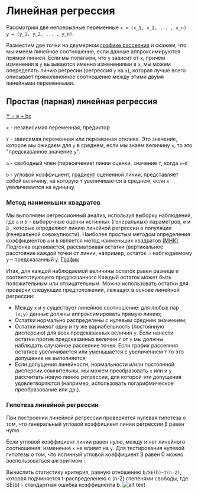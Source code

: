 # Линейная регрессия

Рассмотрим две непрерывные переменные ``` x = (x_1, x_2, ... , x_n)  y = (y_1, y_2, ... , y_n) ```.

Разместим две точки на двумерном [графике рассеяния](https://ru.wikipedia.org/wiki/%D0%94%D0%B8%D0%B0%D0%B3%D1%80%D0%B0%D0%BC%D0%BC%D0%B0_%D1%80%D0%B0%D1%81%D1%81%D0%B5%D1%8F%D0%BD%D0%B8%D1%8F)
 и скажем, что мы имеем линейное соотношение, если данные аппроксимируются прямой линией. Если мы полагаем, что ```y``` зависит от ```x```, причем изменения в ```y``` вызываются именно изменениями в ```x```, мы можем опеределять линию регресии (регрессия ```y``` на ```x```), которая лучше всего описывает прямолинейное соотношение между этими двумя линейными переменными. 
 
 ## Простая (парная) линейная регрессия
 
 [Y = a + bx](http://statistica.ru/upload/medialibrary/teoria-lineinoi-regressii/ris1.PNG)
 
 
 ```x``` - независимая переменная, предиктор
 
 
 ```Y``` - зависимая переменная или переменная отклика. Это значение, которое мы ожидаем для ```y``` в среднем, если мы знаем величину ```x```, то это "предсказанное значение ```y```".
 
 
 ```a``` - свободный член (пересечение) линии оценки, значение ```Y```, когда ```x=0```
 
 
 ```b``` - угловой коэффициент, [градиент](http://matica.org.ua/metodichki-i-knigi-po-matematike/metody-optimizatcii-nekrasova-m-g/5-6-proizvodnaia-po-napravleniiu-gradient-linii-urovnia-funktcii) оцененной линии, представляет собой величину, на которую ```Y``` увеличивается в среднем, если ```x``` увеличивается на единицу.
 
 
 ### Метод наименьших квадратов 

Мы выполняем регрессионный анализ, используя выборку наблюдений, где ```a``` и ```b``` – выборочные оценки истинных (генеральных) параметров, ```α``` и ```β``` , которые определяют линию линейной регрессии в популяции (генеральной совокупности).
Наиболее простым методом определения коэффициентов ```a``` и ```b``` является метод наименьших квадратов [(МНК)](https://ru.wikipedia.org/wiki/%D0%9C%D0%B5%D1%82%D0%BE%D0%B4_%D0%BD%D0%B0%D0%B8%D0%BC%D0%B5%D0%BD%D1%8C%D1%88%D0%B8%D1%85_%D0%BA%D0%B2%D0%B0%D0%B4%D1%80%D0%B0%D1%82%D0%BE%D0%B2).
Подгонка оценивается, рассматривая остатки (вертикальное расстояние каждой точки от линии, например, остаток = наблюдаемому ```y``` – предсказанный ```y```. [График](http://statistica.ru/upload/medialibrary/teoria-lineinoi-regressii/ris2.PNG)


Итак, для каждой наблюдаемой величины  остаток равен разнице  и соответствующего предсказанного  Каждый остаток может быть положительным или отрицательным.
Можно использовать остатки для проверки следующих предположений, лежащих в основе линейной регрессии:

- Между ```x``` и ```y``` существует линейное соотношение: для любых пар ```(x;y)``` данные должны аппроксимировать прямую линию; 
- Остатки нормально распределены с нулевым средним значением;
- Остатки имеют одну и ту же вариабельность (постоянную дисперсию) для всех предсказанных величин ```y```. Если нанести остатки против предсказанных величин ```Y``` от ```y``` мы должны наблюдать случайное рассеяние точек. Если график рассеяния остатков увеличивается или уменьшается с увеличением ```Y``` то это допущение не выполняется;
- Если допущения линейности, нормальности и/или постоянной дисперсии сомнительны, мы можем преобразовать ```x``` или  и ```y``` рассчитать новую линию регрессии, для которой эти допущения удовлетворяются (например, использовать логарифмическое преобразование или др.).

### Гипотеза линейной регрессии

При построении линейной регрессии проверяется нулевая гипотеза о том, что генеральный угловой коэффициент линии регрессии β равен нулю.

Если угловой коэффициент линии равен нулю, между  и  нет линейного соотношения: изменение ```x``` не влияет на ```y```. Для тестирования нулевой гипотезы о том, что истинный угловой коэффициент β равен 0 можно воспользоваться  алгоритмом :

Вычислить статистику критерия, равную отношению ```b/SE(b)~t(n-2)```, которая подчиняется t-распределенею с (n-2) степенями свободы, где SE(b) - стандартная ошибка коэффициента b. 
![alt text](http://statistica.ru/upload/medialibrary/provedenie-analiza-lineinoy-regressii/46.GIF)
